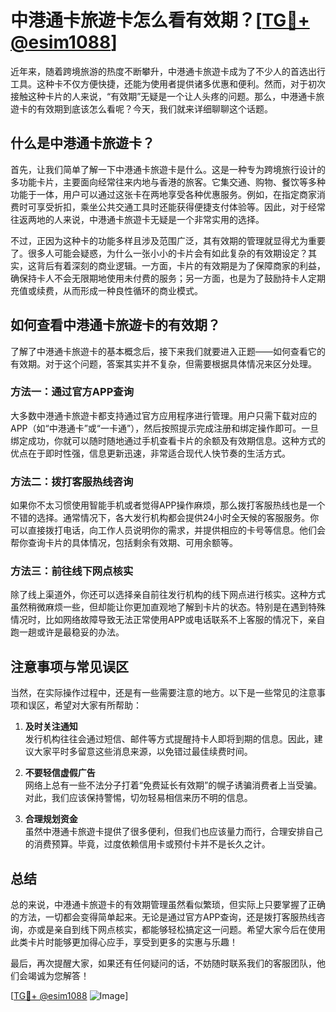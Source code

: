 # 中港通卡旅遊卡怎么看有效期？[[TG💪+ @esim1088](https://t.me/s/esim1088)]

近年来，随着跨境旅游的热度不断攀升，中港通卡旅遊卡成为了不少人的首选出行工具。这种卡不仅方便快捷，还能为使用者提供诸多优惠和便利。然而，对于初次接触这种卡片的人来说，“有效期”无疑是一个让人头疼的问题。那么，中港通卡旅遊卡的有效期到底该怎么看呢？今天，我们就来详细聊聊这个话题。

## 什么是中港通卡旅遊卡？

首先，让我们简单了解一下中港通卡旅遊卡是什么。这是一种专为跨境旅行设计的多功能卡片，主要面向经常往来内地与香港的旅客。它集交通、购物、餐饮等多种功能于一体，用户可以通过这张卡在两地享受各种优惠服务。例如，在指定商家消费时可享受折扣，乘坐公共交通工具时还能获得便捷支付体验等。因此，对于经常往返两地的人来说，中港通卡旅遊卡无疑是一个非常实用的选择。

不过，正因为这种卡的功能多样且涉及范围广泛，其有效期的管理就显得尤为重要了。很多人可能会疑惑，为什么一张小小的卡片会有如此复杂的有效期设定？其实，这背后有着深刻的商业逻辑。一方面，卡片的有效期是为了保障商家的利益，确保持卡人不会无限期地使用未付费的服务；另一方面，也是为了鼓励持卡人定期充值或续费，从而形成一种良性循环的商业模式。

## 如何查看中港通卡旅遊卡的有效期？

了解了中港通卡旅遊卡的基本概念后，接下来我们就要进入正题——如何查看它的有效期。对于这个问题，答案其实并不复杂，但需要根据具体情况来区分处理。

### 方法一：通过官方APP查询

大多数中港通卡旅遊卡都支持通过官方应用程序进行管理。用户只需下载对应的APP（如“中港通卡”或“一卡通”），然后按照提示完成注册和绑定操作即可。一旦绑定成功，你就可以随时随地通过手机查看卡片的余额及有效期信息。这种方式的优点在于即时性强，信息更新迅速，非常适合现代人快节奏的生活方式。

### 方法二：拨打客服热线咨询

如果你不太习惯使用智能手机或者觉得APP操作麻烦，那么拨打客服热线也是一个不错的选择。通常情况下，各大发行机构都会提供24小时全天候的客服服务。你可以直接拨打电话，向工作人员说明你的需求，并提供相应的卡号等信息。他们会帮你查询卡片的具体情况，包括剩余有效期、可用余额等。

### 方法三：前往线下网点核实

除了线上渠道外，你还可以选择亲自前往发行机构的线下网点进行核实。这种方式虽然稍微麻烦一些，但却能让你更加直观地了解到卡片的状态。特别是在遇到特殊情况时，比如网络故障导致无法正常使用APP或电话联系不上客服的情况下，亲自跑一趟或许是最稳妥的办法。

## 注意事项与常见误区

当然，在实际操作过程中，还是有一些需要注意的地方。以下是一些常见的注意事项和误区，希望对大家有所帮助：

1. **及时关注通知**  
   发行机构往往会通过短信、邮件等方式提醒持卡人即将到期的信息。因此，建议大家平时多留意这些消息来源，以免错过最佳续费时间。

2. **不要轻信虚假广告**  
   网络上总有一些不法分子打着“免费延长有效期”的幌子诱骗消费者上当受骗。对此，我们应该保持警惕，切勿轻易相信来历不明的信息。

3. **合理规划资金**  
   虽然中港通卡旅遊卡提供了很多便利，但我们也应该量力而行，合理安排自己的消费预算。毕竟，过度依赖信用卡或预付卡并不是长久之计。

## 总结

总的来说，中港通卡旅遊卡的有效期管理虽然看似繁琐，但实际上只要掌握了正确的方法，一切都会变得简单起来。无论是通过官方APP查询，还是拨打客服热线咨询，亦或是亲自到线下网点核实，都能够轻松搞定这一问题。希望大家今后在使用此类卡片时能够更加得心应手，享受到更多的实惠与乐趣！

最后，再次提醒大家，如果还有任何疑问的话，不妨随时联系我们的客服团队，他们会竭诚为您解答！  

[[TG💪+ @esim1088](https://t.me/s/esim1088) ![Image](https://i.postimg.cc/4NQfJmqS/Snipaste-2025-05-13-00-14-12.png)]